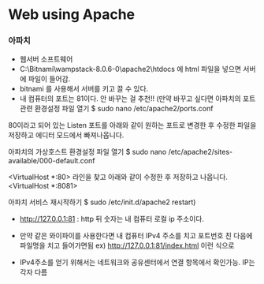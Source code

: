 # Web using Apache



### 아파치 

* 웹서버 소프트웨어
* C:\Bitnami\wampstack-8.0.6-0\apache2\htdocs 에 html 파일을 넣으면 서버에 파일이 들어감.
* bitnami 를 사용해서 서버를 키고 끌 수 있다.
* 내 컴퓨터의 포트는 81이다. 안 바꾸는 걸 추천!! &#40;만약 바꾸고 싶다면 
아파치의 포트 관련 환경설정 파일 열기
&#36; sudo nano /etc/apache2/ports.conf

80이라고 되어 있는 Listen 포트를 아래와 같이 원하는 포트로 변경한 후 수정한 파일을 저장하고 에디터 모드에서 빠져나옵니다.

아파치의 가상호스트 환경설정 파일 열기
&#36; sudo nano /etc/apache2/sites-available/000-default.conf

&lt;VirtualHost *:80&gt; 라인을 찾고 아래와 같이 수정한 후 저장하고 나옵니다.
&lt;VirtualHost *:8081&gt;

아파치 서비스 재시작하기
&#36; sudo /etc/init.d/apache2 restart&#41;

* http://127.0.0.1:81  : http 뒤 숫자는 내 컴퓨터 로컬 ip 주소이다. 

* 만약 같은 와이파이를 사용한다면 내 컴퓨터 IPv4 주소를 치고 포트번호 친 다음에 파일명을 치고 들어가면됨 ex)  http://127.0.0.1:81/index.html 이런 식으로 

* IPv4주소를 얻기 위해서는 네트워크와 공유센터에서 연결 항목에서 확인가능. IP는 각자 다름
